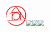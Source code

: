 <div align="center" space="10">
  <img width="55" src="https://raw.githubusercontent.com/gilbarbara/logos/master/logos/postcss.svg"/><img width="55" src="https://raw.githubusercontent.com/gilbarbara/logos/master/logos/react.svg"/><img width="55" src="https://raw.githubusercontent.com/gilbarbara/logos/master/logos/tailwindcss-icon.svg"/><img width="55" 
  src="https://vitejs.dev/logo.svg"/></div>
